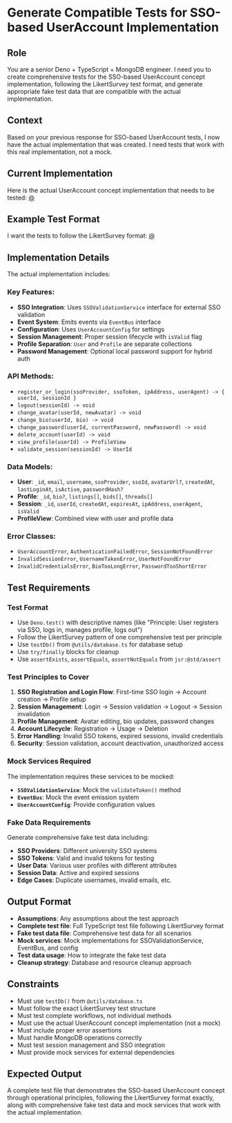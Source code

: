 # Generate Compatible Tests for SSO-based UserAccount Implementation

## Role
You are a senior Deno + TypeScript + MongoDB engineer. I need you to create comprehensive tests for the SSO-based UserAccount concept implementation, following the LikertSurvey test format, and generate appropriate fake test data that are compatible with the actual implementation.

## Context
Based on your previous response for SSO-based UserAccount tests, I now have the actual implementation that was created. I need tests that work with this real implementation, not a mock.

## Current Implementation
Here is the actual UserAccount concept implementation that needs to be tested: [@](../../src/concepts/UserAccount/UserAccountConcept.ts)

## Example Test Format
I want the tests to follow the LikertSurvey format: [@](../../src/concepts/LikertSurvey/LikertSurveyConcept.test.ts)

## Implementation Details
The actual implementation includes:

### Key Features:
- **SSO Integration**: Uses `SSOValidationService` interface for external SSO validation
- **Event System**: Emits events via `EventBus` interface
- **Configuration**: Uses `UserAccountConfig` for settings
- **Session Management**: Proper session lifecycle with `isValid` flag
- **Profile Separation**: `User` and `Profile` are separate collections
- **Password Management**: Optional local password support for hybrid auth

### API Methods:
- `register_or_login(ssoProvider, ssoToken, ipAddress, userAgent) -> { userId, sessionId }`
- `logout(sessionId) -> void`
- `change_avatar(userId, newAvatar) -> void`
- `change_bio(userId, bio) -> void`
- `change_password(userId, currentPassword, newPassword) -> void`
- `delete_account(userId) -> void`
- `view_profile(userId) -> ProfileView`
- `validate_session(sessionId) -> UserId`

### Data Models:
- **User**: `_id`, `email`, `username`, `ssoProvider`, `ssoId`, `avatarUrl?`, `createdAt`, `lastLoginAt`, `isActive`, `passwordHash?`
- **Profile**: `_id`, `bio?`, `listings[]`, `bids[]`, `threads[]`
- **Session**: `_id`, `userId`, `createdAt`, `expiresAt`, `ipAddress`, `userAgent`, `isValid`
- **ProfileView**: Combined view with user and profile data

### Error Classes:
- `UserAccountError`, `AuthenticationFailedError`, `SessionNotFoundError`
- `InvalidSessionError`, `UsernameTakenError`, `UserNotFoundError`
- `InvalidCredentialsError`, `BioTooLongError`, `PasswordTooShortError`

## Test Requirements

### Test Format
- Use `Deno.test()` with descriptive names (like "Principle: User registers via SSO, logs in, manages profile, logs out")
- Follow the LikertSurvey pattern of one comprehensive test per principle
- Use `testDb()` from `@utils/database.ts` for database setup
- Use `try/finally` blocks for cleanup
- Use `assertExists`, `assertEquals`, `assertNotEquals` from `jsr:@std/assert`

### Test Principles to Cover
1. **SSO Registration and Login Flow**: First-time SSO login → Account creation → Profile setup
2. **Session Management**: Login → Session validation → Logout → Session invalidation
3. **Profile Management**: Avatar editing, bio updates, password changes
4. **Account Lifecycle**: Registration → Usage → Deletion
5. **Error Handling**: Invalid SSO tokens, expired sessions, invalid credentials
6. **Security**: Session validation, account deactivation, unauthorized access

### Mock Services Required
The implementation requires these services to be mocked:
- **`SSOValidationService`**: Mock the `validateToken()` method
- **`EventBus`**: Mock the event emission system
- **`UserAccountConfig`**: Provide configuration values

### Fake Data Requirements
Generate comprehensive fake test data including:
- **SSO Providers**: Different university SSO systems
- **SSO Tokens**: Valid and invalid tokens for testing
- **User Data**: Various user profiles with different attributes
- **Session Data**: Active and expired sessions
- **Edge Cases**: Duplicate usernames, invalid emails, etc.

## Output Format
- **Assumptions**: Any assumptions about the test approach
- **Complete test file**: Full TypeScript test file following LikertSurvey format
- **Fake test data file**: Comprehensive test data for all scenarios
- **Mock services**: Mock implementations for SSOValidationService, EventBus, and config
- **Test data usage**: How to integrate the fake test data
- **Cleanup strategy**: Database and resource cleanup approach

## Constraints
- Must use `testDb()` from `@utils/database.ts`
- Must follow the exact LikertSurvey test structure
- Must test complete workflows, not individual methods
- Must use the actual UserAccount concept implementation (not a mock)
- Must include proper error assertions
- Must handle MongoDB operations correctly
- Must test session management and SSO integration
- Must provide mock services for external dependencies

## Expected Output
A complete test file that demonstrates the SSO-based UserAccount concept through operational principles, following the LikertSurvey format exactly, along with comprehensive fake test data and mock services that work with the actual implementation.
